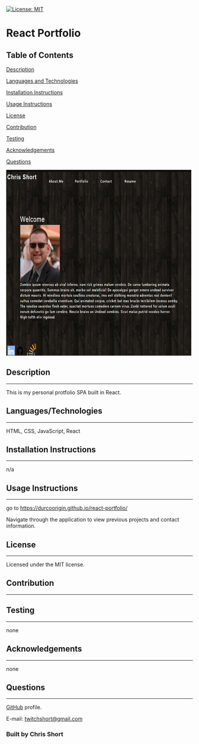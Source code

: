  [![License: MIT](https://img.shields.io/badge/License-MIT-yellow.svg)](https://opensource.org/licenses/MIT)
  
 # React Portfolio
 
  
  
  ## Table of Contents
[Description](#Description)     
  
[Languages and Technologies](#Languages-and-Technologies)
  
[Installation Instructions](#Installation-Instructions)
  
[Usage Instructions](#Usage-Instructions)
  
[License](#License)
  
[Contribution](#Contribution)
  
[Testing](#Testing)
  
[Acknowledgements](#Acknowledgements)
  
[Questions](#Questions)

![](./public/screenshot.jpg)
  
  ## Description 
  ---
  This is my personal protfolio SPA built in React.  
  
  ## Languages/Technologies
  ---
  HTML, CSS, JavaScript, React
  
  ## Installation Instructions
  ---
  n/a
  
  ## Usage Instructions
  ---
  go to https://durcoorigin.github.io/react-portfolio/
  
  Navigate through the application to view previous projects and contact information.  
  
  ## License
  ---
  Licensed under the MIT license.
  
  ## Contribution
  ---
  
  ## Testing
  ---
  none
  
  ## Acknowledgements 
  ---
  none
  
  ## Questions
  ---
  [GitHub](https://github.com/durcoorigin) profile.

  E-mail: twitchshort@gmail.com
  
  ### Built by Chris Short 
  
